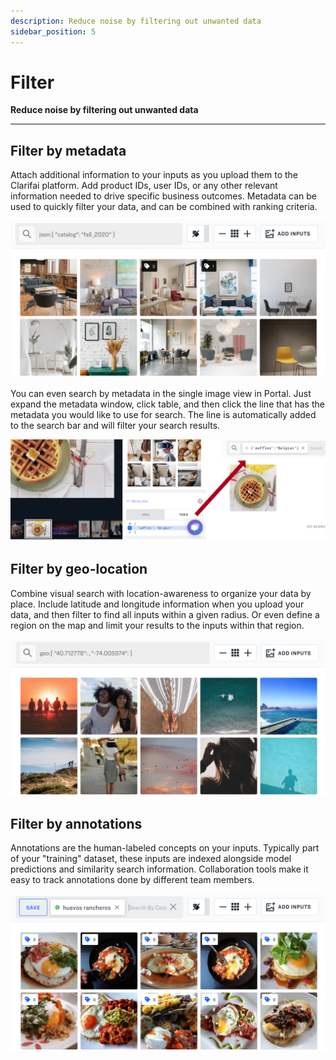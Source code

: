 ```yaml
---
description: Reduce noise by filtering out unwanted data
sidebar_position: 5
---
```


# Filter

**Reduce noise by filtering out unwanted data**
<hr />

## Filter by metadata

Attach additional information to your inputs as you upload them to the Clarifai platform. Add product IDs, user IDs, or any other relevant information needed to drive specific business outcomes. Metadata can be used to quickly filter your data, and can be combined with ranking criteria.

![](/img/filter_by_metadata.jpg)

You can even search by metadata in the single image view in Portal. Just expand the metadata window, click table, and then click the line that has the metadata you would like to use for search. The line is automatically added to the search bar and will filter your search results.

![](/img/metadata_search_image_view.jpg)

## Filter by geo-location

Combine visual search with location-awareness to organize your data by place. Include latitude and longitude information when you upload your data, and then filter to find all inputs within a given radius. Or even define a region on the map and limit your results to the inputs within that region.

![](/img/filter_by_geolocation.jpg)

## Filter by annotations

Annotations are the human-labeled concepts on your inputs. Typically part of your "training" dataset, these inputs are indexed alongside model predictions and similarity search information. Collaboration tools make it easy to track annotations done by different team members.

![](/img/filter_by_annotations.jpg)

